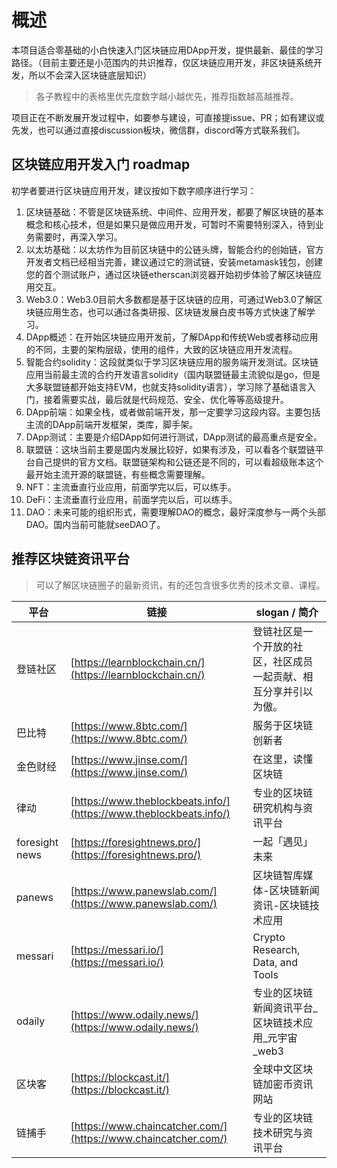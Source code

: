 # 概述

本项目适合零基础的小白快速入门区块链应用DApp开发，提供最新、最佳的学习路径。（目前主要还是小范围内的共识推荐，仅区块链应用开发，非区块链系统开发，所以不会深入区块链底层知识）

> 各子教程中的表格里优先度数字越小越优先，推荐指数越高越推荐。

项目正在不断发展开发过程中，如要参与建设，可直接提issue、PR；如有建议或先发，也可以通过直接discussion板块，微信群，discord等方式联系我们。

## 区块链应用开发入门 roadmap

初学者要进行区块链应用开发，建议按如下数字顺序进行学习：

1. 区块链基础：不管是区块链系统、中间件、应用开发，都要了解区块链的基本概念和核心技术，但是如果只是做应用开发，可暂时不需要特别深入，待到业务需要时，再深入学习。
2. 以太坊基础：以太坊作为目前区块链中的公链头牌，智能合约的创始链，官方开发者文档已经相当完善，建议通过它的测试链，安装metamask钱包，创建您的首个测试账户，通过区块链etherscan浏览器开始初步体验了解区块链应用交互。
3. Web3.0：Web3.0目前大多数都是基于区块链的应用，可通过Web3.0了解区块链应用生态，也可以通过各类研报、区块链发展白皮书等方式快速了解学习。
4. DApp概述：在开始区块链应用开发前，了解DApp和传统Web或者移动应用的不同，主要的架构层级，使用的组件，大致的区块链应用开发流程。
5. 智能合约solidity：这段就类似于学习区块链应用的服务端开发测试。区块链应用当前最主流的合约开发语言solidity（国内联盟链最主流貌似是go，但是大多联盟链都开始支持EVM，也就支持solidity语言），学习除了基础语言入门，接着需要实战，最后就是代码规范、安全、优化等等高级提升。
6. DApp前端：如果全栈，或者做前端开发，那一定要学习这段内容。主要包括主流的DApp前端开发框架，类库，脚手架。
7. DApp测试：主要是介绍DApp如何进行测试，DApp测试的最高重点是安全。
8. 联盟链：这块当前主要是国内发展比较好，如果有涉及，可以看各个联盟链平台自己提供的官方文档。联盟链架构和公链还是不同的，可以看超级账本这个最开始主流开源的联盟链，有些概念需要理解。
9. NFT：主流垂直行业应用，前面学完以后，可以练手。
10. DeFi：主流垂直行业应用，前面学完以后，可以练手。
11. DAO：未来可能的组织形式，需要理解DAO的概念，最好深度参与一两个头部DAO。国内当前可能就seeDAO了。

## 推荐区块链资讯平台

> 可以了解区块链圈子的最新资讯，有的还包含很多优秀的技术文章、课程。

| 平台           | 链接                                                            | slogan / 简介                                                    |
| -------------- | --------------------------------------------------------------- | ---------------------------------------------------------------- |
| 登链社区       | [https://learnblockchain.cn/](https://learnblockchain.cn/)         | 登链社区是一个开放的社区，社区成员一起贡献、相互分享并引以为傲。 |
| 巴比特         | [https://www.8btc.com/](https://www.8btc.com/)                     | 服务于区块链创新者                                               |
| 金色财经       | [https://www.jinse.com/](https://www.jinse.com/)                   | 在这里，读懂区块链                                               |
| 律动           | [https://www.theblockbeats.info/](https://www.theblockbeats.info/) | 专业的区块链研究机构与资讯平台                                   |
| foresight news | [https://foresightnews.pro/](https://foresightnews.pro/)           | 一起「遇见」未来                                                 |
| panews         | [https://www.panewslab.com/](https://www.panewslab.com/)           | 区块链智库媒体-区块链新闻资讯-区块链技术应用                     |
| messari        | [https://messari.io/](https://messari.io/)                         | Crypto Research, Data, and Tools                                 |
| odaily         | [https://www.odaily.news/](https://www.odaily.news/)               | 专业的区块链新闻资讯平台_区块链技术应用_元宇宙_web3              |
| 区块客         | [https://blockcast.it/](https://blockcast.it/)                     | 全球中文区块链加密币资讯网站                                     |
| 链捕手         | [https://www.chaincatcher.com/](https://www.chaincatcher.com/)     | 专业的区块链技术研究与资讯平台                                   |
